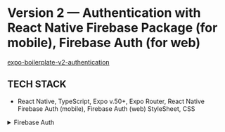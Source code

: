 <!-- ./README.md -->

# Version 2 — Authentication with React Native Firebase Package (for mobile), Firebase Auth (for web)

[expo-boilerplate-v2-authentication](https://github.com/panosjapan7/expo-boilerplate-v2-authentication)

## TECH STACK

- React Native, TypeScript, Expo v.50+, Expo Router, React Native Firebase Auth (mobile), Firebase Auth (web) StyleSheet, CSS

<details>
<summary>Firebase Auth</summary>

- [x] Create Mobile Development Builds to use React Native Firebase
- [x] Register
- [x] Login
- [x] Logout
- [x] Protected Screens
- [x] Forgot/Reset Password
- [x] Email Verification
- [x] Delete Account
- [x] Google Sign-in
- [x] Magic Email (Passwordless sign-in) -- web app only
- [ ] Apple Sign-in
- [ ] Facebook Sign-in

</details>
